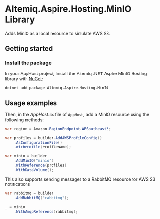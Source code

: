 # Altemiq.Aspire.Hosting.MinIO Library

Adds MinIO as a local resource to simulate AWS S3.

## Getting started

### Install the package

In your AppHost project, install the Altemiq .NET Aspire MinIO Hosting library with [NuGet](https://www.nuget.org):

```dotnetcli
dotnet add package Altemiq.Aspire.Hosting.MinIO
```

## Usage examples

Then, in the _AppHost.cs_ file of `AppHost`, add a MinIO resource using the following methods:

```csharp
var region = Amazon.RegionEndpoint.APSoutheast2;

var profiles = builder.AddAWSProfileConfig()
    .AsConfigurationFile()
    .WithProfile(ProfileName);

var minio = builder
    .AddMinIO("minio")
    .WithReference(profiles)
    .WithDataVolume();
```

This also supports sending messages to a RabbitMQ resource for AWS S3 notifications

```csharp
var rabbitmq = builder
    .AddRabbitMQ("rabbitmq");

_ = minio
    .WithAmqpReference(rabbitmq);
```